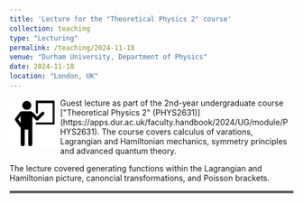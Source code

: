 ```yaml
---
title: 'Lecture for the "Theoretical Physics 2" course'
collection: teaching
type: "Lecturing"
permalink: /teaching/2024-11-18
venue: "Durham University, Department of Physics"
date: 2024-11-18
location: "London, UK"
---
```


<img align="left" src="../images/lecture.png" width="90px">
Guest lecture as part of the 2nd-year undergraduate course ["Theoretical Physics 2" (PHYS2631)](https://apps.dur.ac.uk/faculty.handbook/2024/UG/module/PHYS2631). The course covers calculus of varations, Lagrangian and Hamiltonian mechanics, symmetry principles and advanced quantum theory.

The lecture covered generating functions within the Lagrangian and Hamiltonian picture, canoncial transformations, and Poisson brackets.

<hr style="border:2px solid gray">